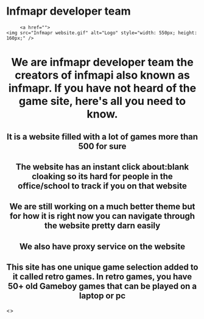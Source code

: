 # Infmapr developer team

         <a href="">
    <img src="Infmapr website.gif" alt="Logo" style="width: 550px; height: 160px;" />
 </a>
<center>
<h1>We are infmapr developer team the creators of infmapi also known as infmapr. If you have not heard of the game site, here's all you need to know.</h1>
<h2>It is a website filled with a lot of games more than 500 for sure</h2>
<h2>The website has an instant click about:blank cloaking so its hard for people in the office/school to track if you on that website</h2>
<h2>We are still working on a much better theme but for how it is right now you can navigate through the website pretty darn easily</h2>
<h2>We also have proxy service on the website</h2>
<h2>This site has one unique game selection added to it called retro games. In retro games, you have 50+ old Gameboy games that can be played on a laptop or pc </h2>
</center>
<>
